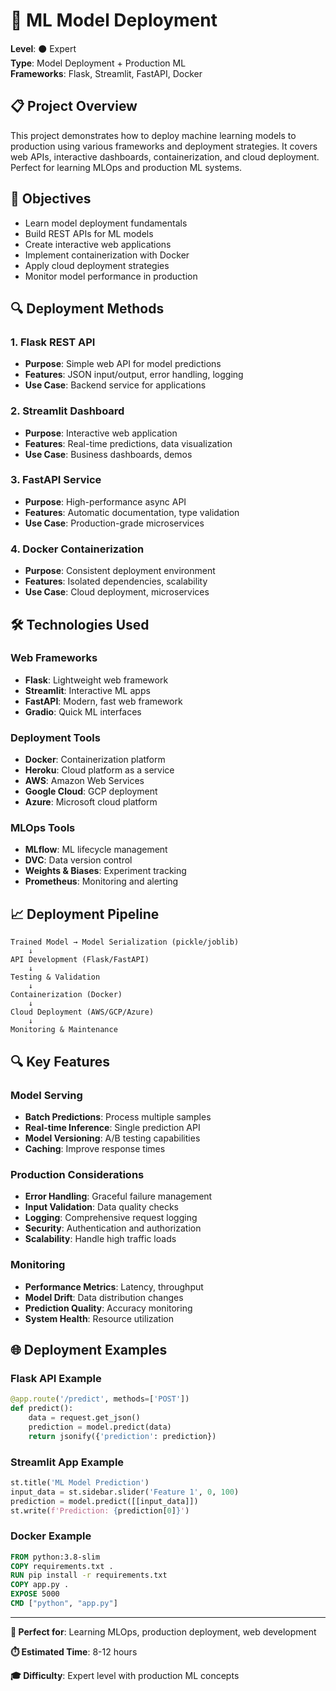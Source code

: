 # 🚀 ML Model Deployment

**Level**: ⚫ Expert  
**Type**: Model Deployment + Production ML  
**Frameworks**: Flask, Streamlit, FastAPI, Docker

## 📋 Project Overview

This project demonstrates how to deploy machine learning models to production using various frameworks and deployment strategies. It covers web APIs, interactive dashboards, containerization, and cloud deployment. Perfect for learning MLOps and production ML systems.

## 🎯 Objectives

- Learn model deployment fundamentals
- Build REST APIs for ML models
- Create interactive web applications
- Implement containerization with Docker
- Apply cloud deployment strategies
- Monitor model performance in production

## 🔍 Deployment Methods

### 1. Flask REST API
- **Purpose**: Simple web API for model predictions
- **Features**: JSON input/output, error handling, logging
- **Use Case**: Backend service for applications

### 2. Streamlit Dashboard
- **Purpose**: Interactive web application
- **Features**: Real-time predictions, data visualization
- **Use Case**: Business dashboards, demos

### 3. FastAPI Service
- **Purpose**: High-performance async API
- **Features**: Automatic documentation, type validation
- **Use Case**: Production-grade microservices

### 4. Docker Containerization
- **Purpose**: Consistent deployment environment
- **Features**: Isolated dependencies, scalability
- **Use Case**: Cloud deployment, microservices

## 🛠️ Technologies Used

### Web Frameworks
- **Flask**: Lightweight web framework
- **Streamlit**: Interactive ML apps
- **FastAPI**: Modern, fast web framework
- **Gradio**: Quick ML interfaces

### Deployment Tools
- **Docker**: Containerization platform
- **Heroku**: Cloud platform as a service
- **AWS**: Amazon Web Services
- **Google Cloud**: GCP deployment
- **Azure**: Microsoft cloud platform

### MLOps Tools
- **MLflow**: ML lifecycle management
- **DVC**: Data version control
- **Weights & Biases**: Experiment tracking
- **Prometheus**: Monitoring and alerting

## 📈 Deployment Pipeline

```
Trained Model → Model Serialization (pickle/joblib)
    ↓
API Development (Flask/FastAPI)
    ↓
Testing & Validation
    ↓
Containerization (Docker)
    ↓
Cloud Deployment (AWS/GCP/Azure)
    ↓
Monitoring & Maintenance
```

## 🔍 Key Features

### Model Serving
- **Batch Predictions**: Process multiple samples
- **Real-time Inference**: Single prediction API
- **Model Versioning**: A/B testing capabilities
- **Caching**: Improve response times

### Production Considerations
- **Error Handling**: Graceful failure management
- **Input Validation**: Data quality checks
- **Logging**: Comprehensive request logging
- **Security**: Authentication and authorization
- **Scalability**: Handle high traffic loads

### Monitoring
- **Performance Metrics**: Latency, throughput
- **Model Drift**: Data distribution changes
- **Prediction Quality**: Accuracy monitoring
- **System Health**: Resource utilization

## 🌐 Deployment Examples

### Flask API Example
```python
@app.route('/predict', methods=['POST'])
def predict():
    data = request.get_json()
    prediction = model.predict(data)
    return jsonify({'prediction': prediction})
```

### Streamlit App Example
```python
st.title('ML Model Prediction')
input_data = st.sidebar.slider('Feature 1', 0, 100)
prediction = model.predict([[input_data]])
st.write(f'Prediction: {prediction[0]}')
```

### Docker Example
```dockerfile
FROM python:3.8-slim
COPY requirements.txt .
RUN pip install -r requirements.txt
COPY app.py .
EXPOSE 5000
CMD ["python", "app.py"]
```

---

**🎯 Perfect for**: Learning MLOps, production deployment, web development

**⏱️ Estimated Time**: 8-12 hours

**🎓 Difficulty**: Expert level with production ML concepts
